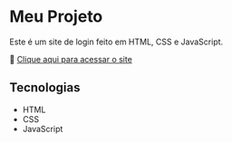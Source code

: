 # Meu Projeto

Este é um site de login feito em HTML, CSS e JavaScript.

🔗 [Clique aqui para acessar o site]([https://eduardo-luis-alonso-art.github.io/tela_login/])

## Tecnologias
- HTML
- CSS
- JavaScript
